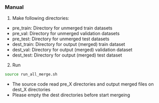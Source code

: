 ### Manual  

1. Make following directories:  
- pre_train: Directory for unmerged train datasets  
- pre_val: Directory for unmerged validation datasets  
- pre_test: Directory for unmerged test datasets  
- dest_train: Directory for output (merged) train dataset  
- dest_val: Directory for output (merged) validation dataset  
- dest_test: Directory for output (merged) test dataset  

2. Run 
```bash
source run_all_merge.sh  
```  

- The source code read pre_X directories and output merged files on dest_X directories  
- Please empty the dest directories before start mergeing   
